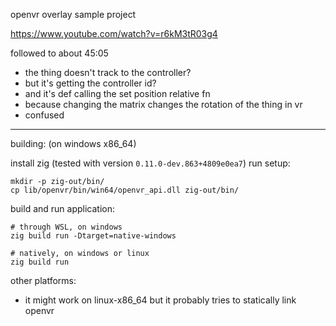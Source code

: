openvr overlay sample project

https://www.youtube.com/watch?v=r6kM3tR03g4

followed to about 45:05

- the thing doesn't track to the controller?
- but it's getting the controller id?
- and it's def calling the set position relative fn
- because changing the matrix changes the rotation of the thing in vr
- confused

---

building: (on windows x86\_64)

install zig (tested with version `0.11.0-dev.863+4809e0ea7`)
run setup:

```
mkdir -p zig-out/bin/
cp lib/openvr/bin/win64/openvr_api.dll zig-out/bin/
```

build and run application:

```
# through WSL, on windows
zig build run -Dtarget=native-windows

# natively, on windows or linux
zig build run
```

other platforms:

- it might work on linux-x86\_64 but it probably tries to statically link openvr
